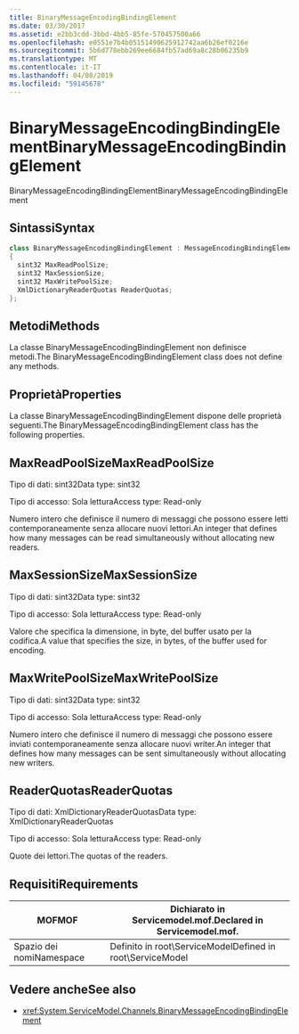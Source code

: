 ```yaml
---
title: BinaryMessageEncodingBindingElement
ms.date: 03/30/2017
ms.assetid: e2bb3cdd-3bbd-4bb5-85fe-570457500a66
ms.openlocfilehash: e0551e7b4b05151490625912742aa6b26ef0216e
ms.sourcegitcommit: 5b6d778ebb269ee6684fb57ad69a8c28b06235b9
ms.translationtype: MT
ms.contentlocale: it-IT
ms.lasthandoff: 04/08/2019
ms.locfileid: "59145678"
---
```

# <a name="binarymessageencodingbindingelement"></a><span data-ttu-id="dfe16-102">BinaryMessageEncodingBindingElement</span><span class="sxs-lookup"><span data-stu-id="dfe16-102">BinaryMessageEncodingBindingElement</span></span>
<span data-ttu-id="dfe16-103">BinaryMessageEncodingBindingElement</span><span class="sxs-lookup"><span data-stu-id="dfe16-103">BinaryMessageEncodingBindingElement</span></span>  
  
## <a name="syntax"></a><span data-ttu-id="dfe16-104">Sintassi</span><span class="sxs-lookup"><span data-stu-id="dfe16-104">Syntax</span></span>  
  
```csharp  
class BinaryMessageEncodingBindingElement : MessageEncodingBindingElement  
{  
  sint32 MaxReadPoolSize;  
  sint32 MaxSessionSize;  
  sint32 MaxWritePoolSize;  
  XmlDictionaryReaderQuotas ReaderQuotas;  
};  
```  
  
## <a name="methods"></a><span data-ttu-id="dfe16-105">Metodi</span><span class="sxs-lookup"><span data-stu-id="dfe16-105">Methods</span></span>  
 <span data-ttu-id="dfe16-106">La classe BinaryMessageEncodingBindingElement non definisce metodi.</span><span class="sxs-lookup"><span data-stu-id="dfe16-106">The BinaryMessageEncodingBindingElement class does not define any methods.</span></span>  
  
## <a name="properties"></a><span data-ttu-id="dfe16-107">Proprietà</span><span class="sxs-lookup"><span data-stu-id="dfe16-107">Properties</span></span>  
 <span data-ttu-id="dfe16-108">La classe BinaryMessageEncodingBindingElement dispone delle proprietà seguenti.</span><span class="sxs-lookup"><span data-stu-id="dfe16-108">The BinaryMessageEncodingBindingElement class has the following properties.</span></span>  
  
## <a name="maxreadpoolsize"></a><span data-ttu-id="dfe16-109">MaxReadPoolSize</span><span class="sxs-lookup"><span data-stu-id="dfe16-109">MaxReadPoolSize</span></span>  
 <span data-ttu-id="dfe16-110">Tipo di dati: sint32</span><span class="sxs-lookup"><span data-stu-id="dfe16-110">Data type: sint32</span></span>  
  
 <span data-ttu-id="dfe16-111">Tipo di accesso: Sola lettura</span><span class="sxs-lookup"><span data-stu-id="dfe16-111">Access type: Read-only</span></span>  
  
 <span data-ttu-id="dfe16-112">Numero intero che definisce il numero di messaggi che possono essere letti contemporaneamente senza allocare nuovi lettori.</span><span class="sxs-lookup"><span data-stu-id="dfe16-112">An integer that defines how many messages can be read simultaneously without allocating new readers.</span></span>  
  
## <a name="maxsessionsize"></a><span data-ttu-id="dfe16-113">MaxSessionSize</span><span class="sxs-lookup"><span data-stu-id="dfe16-113">MaxSessionSize</span></span>  
 <span data-ttu-id="dfe16-114">Tipo di dati: sint32</span><span class="sxs-lookup"><span data-stu-id="dfe16-114">Data type: sint32</span></span>  
  
 <span data-ttu-id="dfe16-115">Tipo di accesso: Sola lettura</span><span class="sxs-lookup"><span data-stu-id="dfe16-115">Access type: Read-only</span></span>  
  
 <span data-ttu-id="dfe16-116">Valore che specifica la dimensione, in byte, del buffer usato per la codifica.</span><span class="sxs-lookup"><span data-stu-id="dfe16-116">A value that specifies the size, in bytes, of the buffer used for encoding.</span></span>  
  
## <a name="maxwritepoolsize"></a><span data-ttu-id="dfe16-117">MaxWritePoolSize</span><span class="sxs-lookup"><span data-stu-id="dfe16-117">MaxWritePoolSize</span></span>  
 <span data-ttu-id="dfe16-118">Tipo di dati: sint32</span><span class="sxs-lookup"><span data-stu-id="dfe16-118">Data type: sint32</span></span>  
  
 <span data-ttu-id="dfe16-119">Tipo di accesso: Sola lettura</span><span class="sxs-lookup"><span data-stu-id="dfe16-119">Access type: Read-only</span></span>  
  
 <span data-ttu-id="dfe16-120">Numero intero che definisce il numero di messaggi che possono essere inviati contemporaneamente senza allocare nuovi writer.</span><span class="sxs-lookup"><span data-stu-id="dfe16-120">An integer that defines how many messages can be sent simultaneously without allocating new writers.</span></span>  
  
## <a name="readerquotas"></a><span data-ttu-id="dfe16-121">ReaderQuotas</span><span class="sxs-lookup"><span data-stu-id="dfe16-121">ReaderQuotas</span></span>  
 <span data-ttu-id="dfe16-122">Tipo di dati: XmlDictionaryReaderQuotas</span><span class="sxs-lookup"><span data-stu-id="dfe16-122">Data type: XmlDictionaryReaderQuotas</span></span>  
  
 <span data-ttu-id="dfe16-123">Tipo di accesso: Sola lettura</span><span class="sxs-lookup"><span data-stu-id="dfe16-123">Access type: Read-only</span></span>  
  
 <span data-ttu-id="dfe16-124">Quote dei lettori.</span><span class="sxs-lookup"><span data-stu-id="dfe16-124">The quotas of the readers.</span></span>  
  
## <a name="requirements"></a><span data-ttu-id="dfe16-125">Requisiti</span><span class="sxs-lookup"><span data-stu-id="dfe16-125">Requirements</span></span>  
  
|<span data-ttu-id="dfe16-126">MOF</span><span class="sxs-lookup"><span data-stu-id="dfe16-126">MOF</span></span>|<span data-ttu-id="dfe16-127">Dichiarato in Servicemodel.mof.</span><span class="sxs-lookup"><span data-stu-id="dfe16-127">Declared in Servicemodel.mof.</span></span>|  
|---------|-----------------------------------|  
|<span data-ttu-id="dfe16-128">Spazio dei nomi</span><span class="sxs-lookup"><span data-stu-id="dfe16-128">Namespace</span></span>|<span data-ttu-id="dfe16-129">Definito in root\ServiceModel</span><span class="sxs-lookup"><span data-stu-id="dfe16-129">Defined in root\ServiceModel</span></span>|  
  
## <a name="see-also"></a><span data-ttu-id="dfe16-130">Vedere anche</span><span class="sxs-lookup"><span data-stu-id="dfe16-130">See also</span></span>

- <xref:System.ServiceModel.Channels.BinaryMessageEncodingBindingElement>
